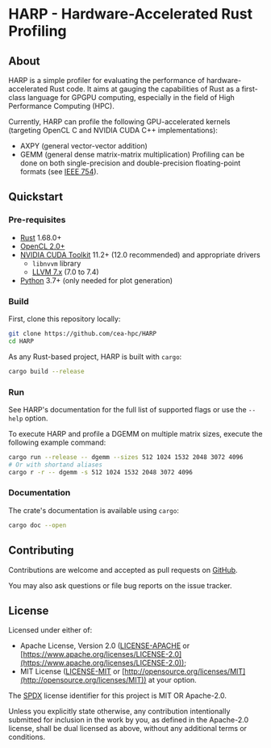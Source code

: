 # HARP - Hardware-Accelerated Rust Profiling

## About
HARP is a simple profiler for evaluating the performance of hardware-accelerated Rust code. It aims at gauging the capabilities of Rust as a first-class language for GPGPU computing, especially in the field of High Performance Computing (HPC).  

Currently, HARP can profile the following GPU-accelerated kernels (targeting OpenCL C and NVIDIA CUDA C++ implementations):
- AXPY (general vector-vector addition)
- GEMM (general dense matrix-matrix multiplication)
Profiling can be done on both single-precision and double-precision floating-point formats (see [IEEE 754](https://en.wikipedia.org/wiki/IEEE_754)).

## Quickstart
### Pre-requisites
- [Rust](https://rustup.rs/) 1.68.0+
- [OpenCL 2.0+](https://www.khronos.org/opencl/)
- [NVIDIA CUDA Toolkit](https://developer.nvidia.com/cuda-downloads) 11.2+ (12.0 recommended) and appropriate drivers
  - `libnvvm` library
  - [LLVM 7.x](https://github.com/llvm/llvm-project/releases/tag/llvmorg-7.1.0) (7.0 to 7.4)
- [Python](https://www.python.org/downloads/) 3.7+ (only needed for plot generation)

### Build
First, clone this repository locally:
```sh
git clone https://github.com/cea-hpc/HARP
cd HARP
```

As any Rust-based project, HARP is built with `cargo`:
```sh
cargo build --release
```

### Run
See HARP's documentation for the full list of supported flags or use the `--help` option.  

To execute HARP and profile a DGEMM on multiple matrix sizes, execute the following example command:
```sh
cargo run --release -- dgemm --sizes 512 1024 1532 2048 3072 4096
# Or with shortand aliases
cargo r -r -- dgemm -s 512 1024 1532 2048 3072 4096
```

### Documentation
The crate's documentation is available using `cargo`:
```sh
cargo doc --open
```

## Contributing
Contributions are welcome and accepted as pull requests on [GitHub](https://github.com/cea-hpc/HARP).

You may also ask questions or file bug reports on the issue tracker.

## License
Licensed under either of:
- Apache License, Version 2.0 ([LICENSE-APACHE](https://github.com/cea-hpc/harp/blob/master/LICENSE-APACHE) or [https://www.apache.org/licenses/LICENSE-2.0](https://www.apache.org/licenses/LICENSE-2.0));
- MIT License ([LICENSE-MIT](https://github.com/cea-hpc/harp/blob/master/LICENSE-MIT) or [http://opensource.org/licenses/MIT](http://opensource.org/licenses/MIT))
at your option.  

The [SPDX](https://spdx.dev/) license identifier for this project is MIT OR Apache-2.0.

Unless you explicitly state otherwise, any contribution intentionally submitted for inclusion in the work by you, as defined in the Apache-2.0 license, shall be dual licensed as above, without any additional terms or conditions.
